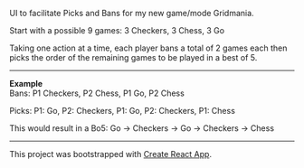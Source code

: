 UI to facilitate Picks and Bans for my new game/mode Gridmania.

Start with a possible 9 games:
3 Checkers,
3 Chess,
3 Go

Taking one action at a time, each player bans a total of 2 games each then picks the order of the remaining games to be played in a best of 5.

---
**Example**  
Bans:
P1 Checkers,
P2 Chess,
P1 Go,
P2 Chess

Picks:
P1: Go,
P2: Checkers,
P1: Go,
P2: Checkers,
P1: Chess

This would result in a Bo5: Go -> Checkers -> Go -> Checkers -> Chess

---
This project was bootstrapped with [Create React App](https://github.com/facebookincubator/create-react-app).
